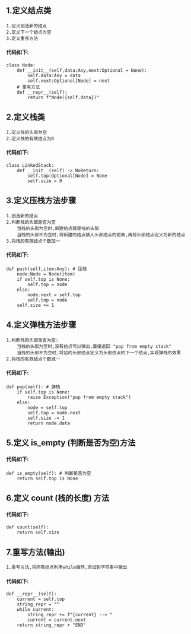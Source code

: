 ## 1.定义结点类

    1.定义创造新的结点
    2.定义下一个结点为空
    3.定义重写方法

#### 代码如下:
    class Node:
        def __init__(self,data:Any,next:Optional = None):
            self.data:Any = data
            self.next:Optional[Node] = next
        # 重写方法
        def __repr__(self):
            return f"Node({self.data})"
        
## 2.定义栈类   

    1.定义栈的头部为空
    2.定义栈的有效结点为0     
        
#### 代码如下:
    class LinkedStack:
        def __init__(self) -> NoReturn:
            self.top:Optional[Node] = None
            self.size = 0

## 3.定义压栈方法步骤

    1.创造新的结点
    2.判断栈的头部是否为空
        当栈的头部为空时,新建结点就是栈的头部
        当栈的头部不为空时,将新建的结点插入头部结点的前面,再将头部结点定义为新的结点
    3.将栈的有效结点个数加一

#### 代码如下:
    def push(self,item:Any): # 压栈
        node:Node = Node(item)
        if self.top is None:
            self.top = node
        else:
            node.next = self.top
            self.top = node
        self.size += 1

## 4.定义弹栈方法步骤

    1.判断栈的头部是否为空:
        当栈的头部为空时,没有结点可以弹出,直接返回 "pop from empty stack"
        当栈的头部不为空时,将站的头部结点定义为头部结点的下一个结点,实现弹栈的效果
    2.将栈的有效结点个数减一

#### 代码如下:
    def pop(self): # 弹栈
        if self.top is None:
            raise Exception("pop from empty stack")
        else:
            node = self.top
            self.top = node.next
            self.size -= 1
            return node.data

## 5.定义 is_empty (判断是否为空)方法

#### 代码如下:
    def is_empty(self): # 判断是否为空
        return self.top is None

## 6.定义 count (栈的长度) 方法 

#### 代码如下:
    def count(self):
        return self.size

## 7.重写方法(输出)

    1.重写方法,将所有结点利用while循环,添加到字符串中输出

#### 代码如下:
    def __repr__(self):
        current = self.top
        string_repr = ""
        while current:
            string_repr += f"{current} --> "
            current = current.next
        return string_repr + "END"

        